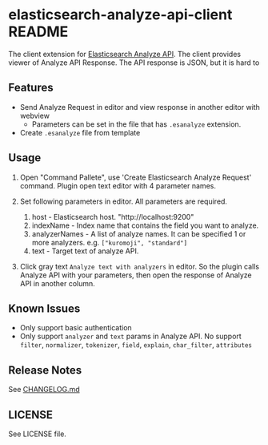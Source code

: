 # elasticsearch-analyze-api-client README

The client extension for [Elasticsearch Analyze API](https://www.elastic.co/guide/en/elasticsearch/reference/current/indices-analyze.html). The client provides viewer of Analyze API Response. The API response is JSON, but it is hard to 

## Features

* Send Analyze Request in editor and view response in another editor with webview
  * Parameters can be set in the file that has `.esanalyze` extension.
* Create `.esanalyze` file from template

## Usage

1. Open "Command Pallete", use 'Create Elasticsearch Analyze Request' command. Plugin open text editor with 4 parameter names.
2. Set following parameters in editor. All parameters are required.
   1. host - Elasticsearch host. "http://localhost:9200"
   2. indexName - Index name that contains the field you want to analyze.
   3. analyzerNames - A list of analyze names. It can be specified 1 or more analyzers. e.g. `["kuromoji", "standard"]`
   4. text - Target text of analyze API.

3. Click gray text `Analyze text with analyzers` in editor. So the plugin calls Analyze API with your parameters, then open the response of Analyze API in another column.

## Known Issues

* Only support basic authentication
* Only support `analyzer` and `text` params in Analyze API. No support `filter`, `normalizer`, `tokenizer`, `field`, `explain`, `char_filter`, `attributes`

## Release Notes

See [CHANGELOG.md](./CHANGELOG.md)

## LICENSE

See LICENSE file.

